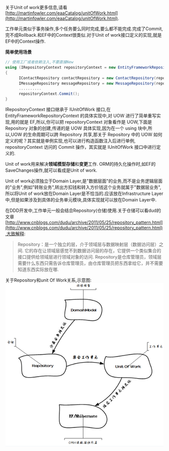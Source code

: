 关于Unit of work更多信息,请看[http://martinfowler.com/eaaCatalog/unitOfWork.html](http://martinfowler.com/eaaCatalog/unitOfWork.html).

工作单元类似于事务操作,多个任务要么同时完成,要么都不能完成.完成了Commit,完不成Rollback.和EF中的Context很类似.对于Unit of work接口定义的实现,就是EF中的Context操作.

**简单使用场景**
```csharp
// 使用工厂或者依赖注入,不要直接New
using (IRepositoryContext repositoryContext = new EntityFrameworkRepositoryContext())
{
      IContactRepository contactRepository = new ContactRepository(repositoryContext);
      IMessageRepository messageRepository = new MessageRepository(repositoryContext);
      ..........
      repositoryContext.Commit();
}
```
IRepositoryContext 接口继承于 IUnitOfWork 接口,在 EntityFrameworkRepositoryContext 的具体实现中,对 UOW 进行了简单重写实现,用的就是 EF,所以,你可以把 repositoryContext 对象看作是 UOW,下面是 Repository 对象的创建,传递的是 UOW 具体实现,因为在一个 using 块中,所以,UOW 的生命周期可以跨 Repository 共享,那关于 Repository 中的 UOW 如何定义的呢？其实就是单例实现,也可以进行构造函数注入后进行单例, repositoryContext 访问的 Commit 操作，其实就是 IUnitOfWork 接口中进行定义的.

Unit of work用来解决**领域模型存储**和**变更**工作. ORM的持久化操作时,如EF的SaveChanges操作,就可以看成是Unit of work.

Unit of work必须独立于Domain Layer,是"数据层面"的业务,而不是业务逻辑层面的"业务",例如"转账业务",转出方扣钱和转入方价钱这个业务就属于"数据层业务",所以将Unit of work放在Domain Layer是不恰当的.应该放在Infrastructure Layer中,但是如果涉及到具体的业务单元模块,具体实现就可以放在Domain Layer中.

在DDD开发中,工作单元一般会结合Repository(仓储)使用.关于仓储可以看dud的文章[http://www.cnblogs.com/dudu/archive/2011/05/25/repository_pattern.html](http://www.cnblogs.com/dudu/archive/2011/05/25/repository_pattern.html),大致解释:

>Repository：是一个独立的层，介于领域层与数据映射层（数据访问层）之间. 它的存在让领域层感觉不到数据访问层的存在，它提供一个类似集合的接口提供给领域层进行领域对象的访问. Repository是仓库管理员，领域层需要什么东西只需告诉仓库管理员，由仓库管理员把东西拿给它，并不需要知道东西实际放在哪.

关于Repository和unit Of Work关系,示意图:
![](../img/unitofworkandrepository.jpg)

